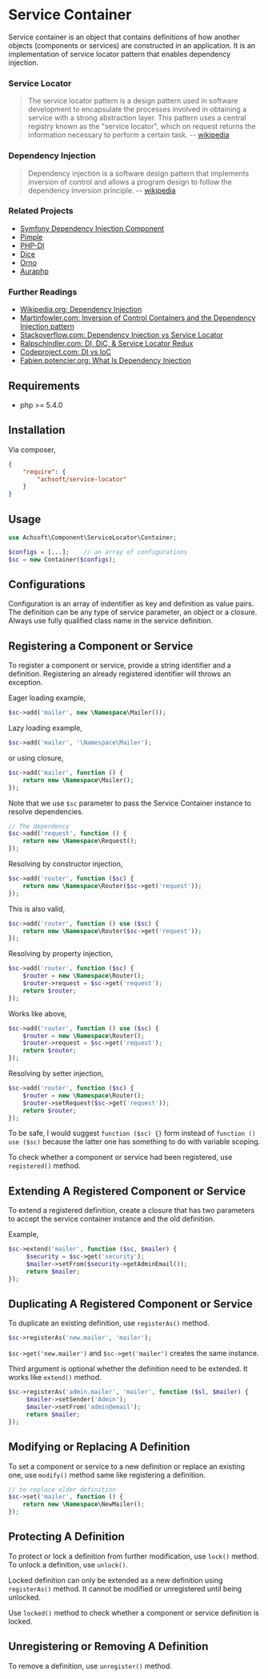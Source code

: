 Service Container
=================

Service container is an object that contains definitions of how another objects (components or services) are constructed in an application. It is an implementation of service locator pattern that enables dependency injection.

### Service Locator

> The service locator pattern is a design pattern used in software development to encapsulate the processes involved in obtaining a service with a strong abstraction layer. This pattern uses a central registry known as the "service locator", which on request returns the information necessary to perform a certain task.
> -- [wikipedia](http://en.wikipedia.org/wiki/Dependency_injection)

### Dependency Injection

> Dependency injection is a software design pattern that implements inversion of control and allows a program design to follow the dependency inversion principle.
> -- [wikipedia](http://en.wikipedia.org/wiki/Dependency_injection)


### Related Projects

* [Symfony Dependency Injection Component](https://github.com/symfony/DependencyInjection)
* [Pimple](https://github.com/fabpot/Pimple)
* [PHP-DI](https://github.com/mnapoli/PHP-DI)
* [Dice](https://github.com/TomBZombie/Dice)
* [Orno](https://github.com/orno/di)
* [Auraphp](https://github.com/auraphp/Aura.Di)


### Further Readings

* [Wikipedia.org: Dependency Injection](http://en.wikipedia.org/wiki/Dependency_injection)
* [Martinfowler.com: Inversion of Control Containers and the Dependency Injection pattern](http://www.martinfowler.com/articles/injection.html)
* [Stackoverflow.com: Dependency Injection vs Service Locator](http://stackoverflow.com/questions/1557781/whats-the-difference-between-the-dependency-injection-and-service-locator-patte)
* [Ralpschindler.com: DI, DiC, & Service Locator Redux](http://ralphschindler.com/2012/10/10/di-dic-service-locator-redux)
* [Codeproject.com: DI vs IoC](http://www.codeproject.com/Articles/592372/Dependency-Injection-DI-vs-Inversion-of-Control-IO)
* [Fabien.potencier.org: What Is Dependency Injection](http://fabien.potencier.org/article/11/what-is-dependency-injection)


Requirements
------------

* php >= 5.4.0

Installation
------------

Via composer,

```json
{
    "require": {
        "achsoft/service-locator"
    }
}
```

Usage
-----

```php
use Achsoft\Component\ServiceLocator\Container;

$configs = [...];    // an array of configurations
$sc = new Container($configs);

```


Configurations
--------------

Configuration is an array of indentifier as key and definition as value pairs. The definition can be any type of service parameter, an object or a closure. Always use fully qualified class name in the service definition.


Registering a Component or Service
----------------------------------

To register a component or service, provide a string identifier and a definition. Registering an already registered identifier will throws an exception.

Eager loading example,

```php
$sc->add('mailer', new \Namespace\Mailer());

```

Lazy loading example,

```php
$sc->add('mailer', '\Namespace\Mailer');

```

or using closure,

```php
$sc->add('mailer', function () {
    return new \Namespace\Mailer();
});

```

Note that we use `$sc` parameter to pass the Service Container instance to resolve dependencies.

```php
// The dependency
$sc->add('request', function () {
    return new \Namespace\Request();
});

```

Resolving by constructor injection,

```php
$sc->add('router', function ($sc) {
    return new \Namespace\Router($sc->get('request'));
});

```

This is also valid,

```php
$sc->add('router', function () use ($sc) {
    return new \Namespace\Router($sc->get('request'));
});

```

Resolving by property injection,

```php
$sc->add('router', function ($sc) {
    $router = new \Namespace\Router();
    $router->request = $sc->get('request');
    return $router;
});

```

Works like above,

```php
$sc->add('router', function () use ($sc) {
    $router = new \Namespace\Router();
    $router->request = $sc->get('request');
    return $router;
});

```

Resolving by setter injection,

```php
$sc->add('router', function ($sc) {
    $router = new \Namespace\Router();
    $router->setRequest($sc->get('request'));
    return $router;
});

```

To be safe, I would suggest `function ($sc) {}` form instead of `function () use ($sc)` because the latter one has something to do with variable scoping.

To check whether a component or service had been registered, use `registered()` method.


Extending A Registered Component or Service
-------------------------------------------

To extend a registered definition, create a closure that has two parameters to accept the service container instance and the old definition.

Example,

```php
$sc->extend('mailer', function ($sc, $mailer) {
     $security = $sc->get('security');
     $mailer->setFrom($security->getAdminEmail());
     return $mailer;
});

```

Duplicating A Registered Component or Service
---------------------------------------------

To duplicate an existing definition, use `registerAs()` method.

```php
$sc->registerAs('new.mailer', 'mailer');

```

`$sc->get('new.mailer')` and `$sc->get('mailer')` creates the same instance.

Third argument is optional whether the definition need to be extended. It works like `extend()` method.

```php
$sc->registerAs('admin.mailer', 'mailer', function ($sl, $mailer) {
     $mailer->setSender('Admin');
     $mailer->setFrom('admin@email');
     return $mailer;
});

```


Modifying or Replacing A Definition
-----------------------------------

To set a component or service to a new definition or replace an existing one, use `modify()` method same like registering a definition.

```php
// to replace older definition
$sc->set('mailer', function () {
    return new \Namespace\NewMailer();
});

```


Protecting A Definition
-----------------------

To protect or lock a definition from further modification, use `lock()` method. To unlock a definition, use `unlock()`.

Locked definition can only be extended as a new definition using `registerAs()` method. It cannot be modified or unregistered until being unlocked.

Use `locked()` method to check whether a component or service definition is locked.


Unregistering or Removing A Definition
--------------------------------------

To remove a definition, use `unregister()` method.

